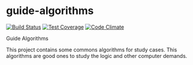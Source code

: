 # guide-algorithms
[![Build Status](https://travis-ci.org/vnegrisolo/guide-algorithms.svg)](https://travis-ci.org/vnegrisolo/guide-algorithms)
[![Test Coverage](https://codeclimate.com/github/vnegrisolo/guide-algorithms/badges/coverage.svg)](https://codeclimate.com/github/vnegrisolo/guide-algorithms/coverage)
[![Code Climate](https://codeclimate.com/github/vnegrisolo/guide-algorithms/badges/gpa.svg)](https://codeclimate.com/github/vnegrisolo/guide-algorithms)

Guide Algorithms

This project contains some commons algorithms for study cases. This algorithms are good ones to study the logic and other computer demands.
